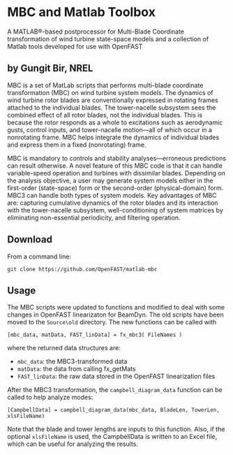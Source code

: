 # MBC and Matlab Toolbox
A MATLAB®-based postprocessor for Multi-Blade Coordinate transformation of wind turbine state-space models
and a collection of Matlab tools developed for use with OpenFAST 

## by Gungit Bir, NREL

MBC is a set of MatLab scripts that performs multi-blade coordinate transformation (MBC) on wind turbine system models.
The dynamics of wind turbine rotor blades are conventionally expressed in rotating frames attached to the individual blades.
The tower-nacelle subsystem sees the combined effect of all rotor blades, not the individual blades. This is because the rotor
responds as a whole to excitations such as aerodynamic gusts, control inputs, and tower-nacelle motion—all of which occur in a
 nonrotating frame. MBC helps integrate the dynamics of individual blades and express them in a fixed (nonrotating) frame.

MBC is mandatory to controls and stability analyses—erroneous predictions can result otherwise. A novel feature of this MBC code
is that it can handle variable-speed operation and turbines with dissimilar blades. Depending on the analysis objective, a user
may generate system models either in the first-order (state-space) form or the second-order (physical-domain) form. MBC3 can
handle both types of system models. Key advantages of MBC are: capturing cumulative dynamics of the rotor blades and its interaction
with the tower-nacelle subsystem, well-conditioning of system matrices by eliminating non-essential periodicity, and filtering operation.

## Download 
From a command line:
```
git clone https://github.com/OpenFAST/matlab-mbc
```

## Usage
The MBC scripts were updated to functions and modified to deal with some changes in OpenFAST linearizaton for BeamDyn. The old scripts have been moved 
to the `Source\old` directory. The new functions can be called with
```
[mbc_data, matData, FAST_linData] = fx_mbc3( FileNames )
```
where the returned data structures are:
- `mbc_data`:  the MBC3-transformed data
- `matData`: the data from calling fx_getMats
- `FAST_linData`: the raw data stored in the OpenFAST linearization files

After the MBC3 transformation, the `campbell_diagram_data` function can be called to help analyze modes:
```
[CampbellData] = campbell_diagram_data(mbc_data, BladeLen, TowerLen, xlsFileName)
```

Note that the blade and tower lengths are inputs to this function. Also, if the optional `xlsFileName` is used, the CampbellData is written to an Excel 
file, which can be useful for analyzing the results.
